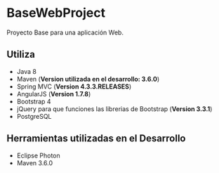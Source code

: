 # BaseWebProject

Proyecto Base para una aplicación Web.

## Utiliza

* Java 8
* Maven (**Version utilizada en el desarrollo: 3.6.0**)
* Spring MVC (**Version 4.3.3.RELEASES**)
* AngularJS (**Version 1.7.8**)
* Bootstrap 4
* jQuery para que funciones las librerias de Bootstrap (**Version 3.3.1**)
* PostgreSQL

## Herramientas utilizadas en el Desarrollo

* Eclipse Photon
* Maven 3.6.0
